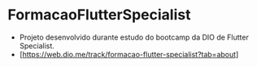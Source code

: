 # FormacaoFlutterSpecialist
 - Projeto desenvolvido durante estudo do bootcamp da DIO de Flutter Specialist. 
 - [https://web.dio.me/track/formacao-flutter-specialist?tab=about]
